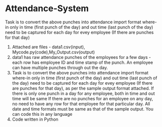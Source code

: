 # Attendance-System
Task is to convert the above punches into attendance import format where-in only in time (first punch of the day) and out time (last punch of the day) need to be captured for each day for evey employee (If there are punches for that day)
1) Attached are files - data1.csv(input), Mycode.py(code),My_Output.csv(output)
2) data1 has raw attendance punches of the employees for a few days - each row has employee ID and time stamp of the punch. An employee can have multiple punches through out the day.
3) Task is to convert the above punches into attendance import format where-in only in time (first punch of the day) and out time (last punch of the day) need to be captured for each day for evey employee (If there are punches for that day), as per the sample output format attached. 
If there is only one punch in a day for any employee, both in time and out time will be same
If there are no punches for an employee on any day, no need to have any row for that employee for that particular day.
All date and time formats must be same as that of the sample output.
You can code this in any language
4) Code written in Python
